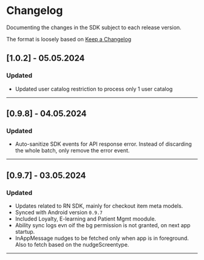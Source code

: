 # Changelog

Documenting the changes in the SDK subject to each release version.

The format is loosely based on [Keep a Changelog](https://keepachangelog.com/en/1.0.0/)


## **[1.0.2]  - 05.05.2024**

### **Updated**
- Updated user catalog restriction to process only 1 user catalog
                                                  

----


## **[0.9.8]  - 04.05.2024**

### **Updated**
- Auto-sanitize SDK events for API response error. Instead of discarding the whole batch, only remove the error event.
                                                  

----


## **[0.9.7]  - 03.05.2024**

### **Updated**
- Updates related to RN SDK, mainly for checkout item meta models.
- Synced with Android version `0.9.7`
- Included Loyalty, E-learning and Patient Mgmt moodule.
- Ability sync logs evn oif the bg permission is not granted, on next app startup.
- InAppMessage nudges to be fetched only when app is in foreground. Also to fetch based on the nudgeScreentype.
                                                  

----
